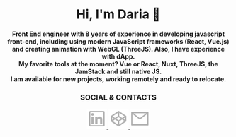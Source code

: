 <h1 align="center">Hi, I'm Daria 👋</h1>

<p align="center"><strong>
  Front End engineer with 8 years of experience in developing javascript front-end, including using modern 
  JavaScript frameworks (React, Vue.js) and creating animation with WebGL (ThreeJS). Also, I have experience with dApp.<br />
  My favorite tools at the moment? Vue or React, Nuxt, ThreeJS, the JamStack and still native JS.<br/>
  I am available for new projects, working remotely and ready to relocate.
</strong></p>

<h3 align="center">SOCIAL &amp; CONTACTS</h3>

<p align="center">
  <a href="https://www.linkedin.com/in/kadaria/" title="linkedin" rel="nofollow">
    <img src="https://raw.githubusercontent.com/darika-dev/darika-dev/main/icon-linkedin.svg" alt="linkedin" width="45px" style="max-width: 100%;">
  </a>
  <a href="https://codepen.io/darika-dev" title="codepen" rel="nofollow">
    <img src="https://raw.githubusercontent.com/darika-dev/darika-dev/main/icon-codepen.svg" alt="codepen" width="45px" style="max-width: 100%;">
  </a>
  <a href="mailto:to@darika.dev" title="email">
    <img src="https://raw.githubusercontent.com/darika-dev/darika-dev/main/icon-email.svg" alt="email" width="45px" style="max-width: 100%;">
  </a>
</p>
